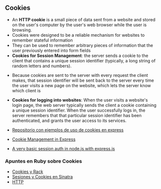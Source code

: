 ## Cookies


* An **HTTP cookie** is a small piece of data sent from a website and
stored on the user's computer by the user's web browser while the
user is browsing. 
* Cookies were designed to be a reliable mechanism for websites to remember stateful information 
* They can be used to remember arbitrary pieces of information that the
user previously entered into form fields 
*  **Cookies for Session Management**: the server sends a cookie to the client that contains a unique session identifier (typically, a long string of random letters and numbers). 
  - Because cookies are sent to the server with every request the client makes, that session identifier will be sent back to the server every time the user visits a new page on the website, which lets the server know which client is
* **Cookies for logging into websites**: When the user visits a website's login page, the web server typically sends the client a cookie containing a unique session identifier. When the user successfully logs in, the server remembers that that particular session identifier has been authenticated, and grants the user access to its services.




* [Repositorio con ejemplos de uso de cookies en express](https://github.com/ULL-ESIT-DSI-1617/express-cookies-examples)
* [Cookie Management in Express](https://www.codementor.io/noddy/cookie-management-in-express-js-du107rmna)
* [A very basic session auth in node.js with express.js](http://www.codexpedia.com/node-js/a-very-basic-session-auth-in-node-js-with-express-js/)

### Apuntes en Ruby sobre Cookies

* [Cookies y Rack](http://crguezl.github.io/apuntes-ruby/node401.html)
* [Sesiones y Cookies en Sinatra](http://crguezl.github.io/apuntes-ruby/node455.html)
* [HTTP](http://crguezl.github.io/apuntes-ruby/node388.html)


